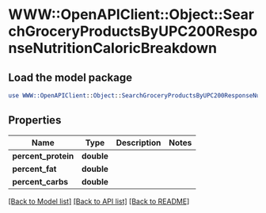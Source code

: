 # WWW::OpenAPIClient::Object::SearchGroceryProductsByUPC200ResponseNutritionCaloricBreakdown

## Load the model package
```perl
use WWW::OpenAPIClient::Object::SearchGroceryProductsByUPC200ResponseNutritionCaloricBreakdown;
```

## Properties
Name | Type | Description | Notes
------------ | ------------- | ------------- | -------------
**percent_protein** | **double** |  | 
**percent_fat** | **double** |  | 
**percent_carbs** | **double** |  | 

[[Back to Model list]](../README.md#documentation-for-models) [[Back to API list]](../README.md#documentation-for-api-endpoints) [[Back to README]](../README.md)


